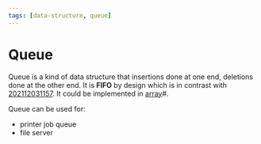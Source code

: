 ```yaml
---
tags: [data-structure, queue]
---
```


# Queue

Queue is a kind of data structure that insertions done at one end, deletions
done at the other end. It is **FIFO** by design which is in contrast with
[202112031157](202112031157.md). It could be implemented in [array](202112101848.md)#.

Queue can be used for:
- printer job queue
- file server
